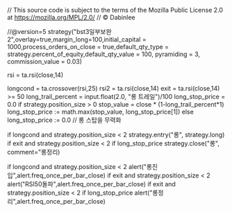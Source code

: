 // This source code is subject to the terms of the Mozilla Public License 2.0 at https://mozilla.org/MPL/2.0/
// © Dabinlee

//@version=5
strategy("bst3일부보완2",overlay=true,margin_long=100,initial_capital = 1000,process_orders_on_close = true,default_qty_type = strategy.percent_of_equity,default_qty_value = 100, pyramiding = 3, commission_value = 0.03)

rsi = ta.rsi(close,14)

longcond = ta.crossover(rsi,25)
rsi2 = ta.rsi(close,14)
exit = ta.rsi(close,14) >= 50 
long_trail_percent = input.float(2.0, "롱 트레일")/100
long_stop_price = 0.0
if strategy.position_size > 0 
    stop_value = close * (1-long_trail_percent*1)
    long_stop_price := math.max(stop_value, long_stop_price[1])
else
    long_stop_price := 0.0 // 롱 스탑을 무력화

if longcond and strategy.position_size < 2
    strategy.entry("롱", strategy.long)
if exit and strategy.position_size < 2
    if long_stop_price
        strategy.close("롱", comment="롱정리)

if longcond and strategy.position_size < 2
    alert("롱진입",alert.freq_once_per_bar_close)
if exit and strategy.position_size < 2
    alert("RSI50돌파",alert.freq_once_per_bar_close)
if exit and strategy.position_size < 2
        if long_stop_price
            alert("롱정리",alert.freq_once_per_bar_close)

